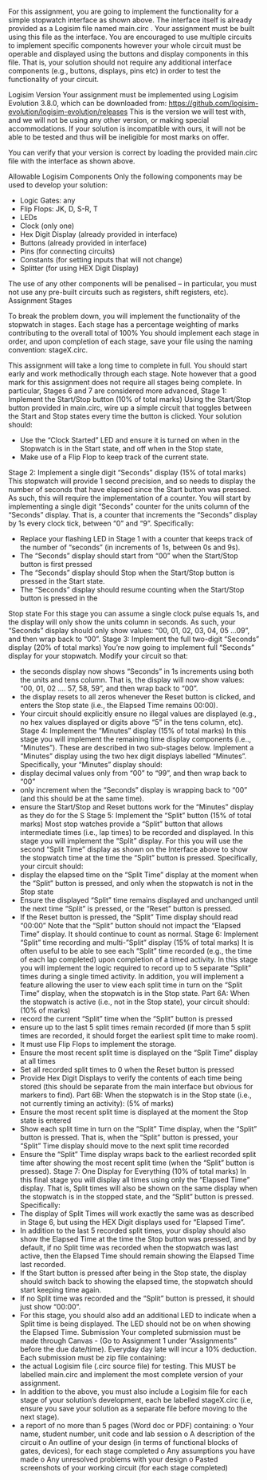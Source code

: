 For this assignment, you are going to implement the functionality for a simple stopwatch interface
as shown above. The interface itself is already provided as a Logisim file named main.circ . Your
assignment must be built using this file as the interface. You are encouraged to use multiple circuits
to implement specific components however your whole circuit must be operable and displayed using
the buttons and display components in this file. That is, your solution should not require any
additional interface components (e.g., buttons, displays, pins etc) in order to test the functionality of
your circuit.

Logisim Version
Your assignment must be implemented using Logisim Evolution 3.8.0, which can be downloaded
from: https://github.com/logisim-evolution/logisim-evolution/releases
This is the version we will test with, and we will not be using any other version, or making special
accommodations. If your solution is incompatible with ours, it will not be able to be tested and thus
will be ineligible for most marks on offer.

You can verify that your version is correct by loading the provided main.circ file with the interface as
shown above.

Allowable Logisim Components
Only the following components may be used to develop your solution:
- Logic Gates: any
- Flip Flops: JK, D, S-R, T
- LEDs
- Clock (only one)
- Hex Digit Display (already provided in interface)
- Buttons (already provided in interface)
- Pins (for connecting circuits)
- Constants (for setting inputs that will not change)
- Splitter (for using HEX Digit Display)
  
The use of any other components will be penalised – in particular, you must not use any pre-built
circuits such as registers, shift registers, etc).
Assignment Stages

To break the problem down, you will implement the functionality of the stopwatch in stages. Each
stage has a percentage weighting of marks contributing to the overall total of 100% You should
implement each stage in order, and upon completion of each stage, save your file using the naming
convention: stageX.circ.

This assignment will take a long time to complete in full. You should start early and work
methodically through each stage. Note however that a good mark for this assignment does not
require all stages being complete. In particular, Stages 6 and 7 are considered more advanced,
Stage 1: Implement the Start/Stop button (10% of total marks)
Using the Start/Stop button provided in main.circ, wire up a simple circuit that toggles between the
Start and Stop states every time the button is clicked. Your solution should:

- Use the “Clock Started” LED and ensure it is turned on when in the Stopwatch is in the Start
state, and off when in the Stop state,
- Make use of a Flip Flop to keep track of the current state.


Stage 2: Implement a single digit “Seconds” display (15% of total marks)
This stopwatch will provide 1 second precision, and so needs to display the number of seconds that
have elapsed since the Start button was pressed. As such, this will require the implementation of a
counter. You will start by implementing a single digit “Seconds” counter for the units column of the
“Seconds” display. That is, a counter that increments the “Seconds” display by 1s every clock tick,
between “0” and “9”. Specifically:

- Replace your flashing LED in Stage 1 with a counter that keeps track of the number of
“seconds” (in increments of 1s, between 0s and 9s).
- The “Seconds” display should start from “00” when the Start/Stop button is first pressed
- The “Seconds” display should Stop when the Start/Stop button is pressed in the Start state.
- The “Seconds” display should resume counting when the Start/Stop button is pressed in the
  
Stop state
For this stage you can assume a single clock pulse equals 1s, and the display will only show the
units column in seconds. As such, your “Seconds” display should only show values: “00, 01, 02, 03,
04, 05 ...09”, and then wrap back to “00”.
Stage 3: Implement the full two-digit “Seconds” display (20% of total marks)
You’re now going to implement full “Seconds” display for your stopwatch. Modify your circuit so
that:
- the seconds display now shows “Seconds” in 1s increments using both the units and tens
column. That is, the display will now show values: “00, 01, 02 .... 57, 58, 59”, and then wrap
back to “00”.
- the display resets to all zeros whenever the Reset button is clicked, and enters the Stop state
(i.e., the Elapsed Time remains 00:00).
- Your circuit should explicitly ensure no illegal values are displayed (e.g., no hex values
displayed or digits above “5” in the tens column, etc).
Stage 4: Implement the “Minutes” display (15% of total marks)
In this stage you will implement the remaining time display components (i.e.., “Minutes”). These are
described in two sub-stages below. Implement a “Minutes” display using the two hex digit displays
labelled “Minutes”. Specifically, your “Minutes” display should:
- display decimal values only from “00” to “99”, and then wrap back to “00”
- only increment when the “Seconds” display is wrapping back to “00” (and this should be at the
same time).
- ensure the Start/Stop and Reset buttons work for the “Minutes” display as they do for the S
Stage 5: Implement the “Split” button (15% of total marks)
Most stop watches provide a “Split” button that allows intermediate times (i.e., lap times) to be
recorded and displayed. In this stage you will implement the “Split” display. For this you will use
the second “Split Time” display as shown on the Interface above to show the stopwatch time at the
time the “Split” button is pressed.
Specifically, your circuit should:
- display the elapsed time on the “Split Time” display at the moment when the “Split” button is
pressed, and only when the stopwatch is not in the Stop state
- Ensure the displayed “Split” time remains displayed and unchanged until the next time “Split”
is pressed, or the “Reset” button is pressed.
- If the Reset button is pressed, the “Split” Time display should read “00:00”
Note that the “Split” button should not impact the “Elapsed Time” display. It should continue to
count as normal.
Stage 6: Implement “Split” time recording and multi-”Split” display (15% of total
marks)
It is often useful to be able to see each “Split” time recorded (e.g., the time of each lap completed)
upon completion of a timed activity. In this stage you will implement the logic required to record up
to 5 separate “Split” times during a single timed activity. In addition, you will implement a feature
allowing the user to view each split time in turn on the “Split Time” display, when the stopwatch is in
the Stop state.
Part 6A: When the stopwatch is active (i.e., not in the Stop state), your circuit should: (10% of
marks)
- record the current “Split” time when the “Split” button is pressed
- ensure up to the last 5 split times remain recorded (if more than 5 split times are recorded, it
should forget the earliest split time to make room).
- It must use Flip Flops to implement the storage.
- Ensure the most recent split time is displayed on the “Split Time” display at all times
- Set all recorded split times to 0 when the Reset button is pressed
- Provide Hex Digit Displays to verify the contents of each time being stored (this should be
separate from the main interface but obvious for markers to find).
Part 6B: When the stopwatch is in the Stop state (i.e., not currently timing an activity): (5% of
marks)
- Ensure the most recent split time is displayed at the moment the Stop state is entered
- Show each split time in turn on the “Split” Time display, when the “Split” button is pressed.
That is, when the “Split” button is pressed, your “Split” Time display should move to the next
split time recorded
- Ensure the “Split” Time display wraps back to the earliest recorded split time after showing the
most recent split time (when the “Split” button is pressed).
Stage 7: One Display for Everything (10% of total marks)
In this final stage you will display all times using only the “Elapsed Time” display. That is, Split times
will also be shown on the same display when the stopwatch is in the stopped state, and the “Split”
button is pressed.
Specifically:
- The display of Split Times will work exactly the same was as described in Stage 6, but using the
HEX Digit displays used for “Elapsed Time”.
- In addition to the last 5 recorded split times, your display should also show the Elapsed Time at
the time the Stop button was pressed, and by default, if no Split time was recorded when the
stopwatch was last active, then the Elapsed Time should remain showing the Elapsed Time last
recorded.
- If the Start button is pressed after being in the Stop state, the display should switch back to
showing the elapsed time, the stopwatch should start keeping time again.
- If no Split time was recorded and the “Split” button is pressed, it should just show “00:00”.
- For this stage, you should also add an additional LED to indicate when a Split time is being
displayed. The LED should not be on when showing the Elapsed Time.
Submission
Your completed submission must be made through Canvas - (Go to Assignment 1 under
“Assignments” before the due date/time).
Everyday day late will incur a 10% deduction.
Each submission must be zip file containing:
- the actual Logisim file (.circ source file) for testing. This MUST be labelled main.circ and
implement the most complete version of your assignment.
- In addition to the above, you must also include a Logisim file for each stage of your solution’s
development, each be labelled stageX.circ (i.e, ensure you save your solution as a separate file
before moving to the next stage).
- a report of no more than 5 pages (Word doc or PDF) containing:
o Your name, student number, unit code and lab session
o A description of the circuit
o An outline of your design (in terms of functional blocks of gates, devices), for each
stage completed
o Any assumptions you have made
o Any unresolved problems with your design
o Pasted screenshots of your working circuit (for each stage completed)
